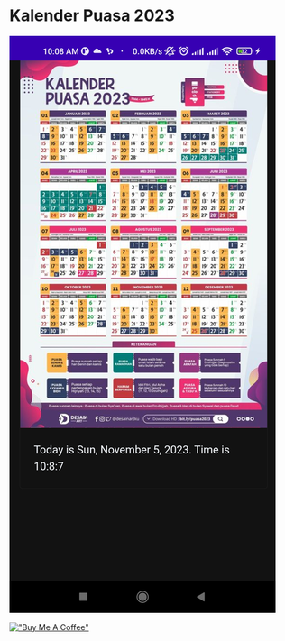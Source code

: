﻿# Kalender Puasa 2023

![Image](https://raw.githubusercontent.com/codeplugs/Puasa-2023/main/img/puasa2023.jpg)

[!["Buy Me A Coffee"](https://www.buymeacoffee.com/assets/img/custom_images/orange_img.png)](https://www.buymeacoffee.com/jdsjeo)
